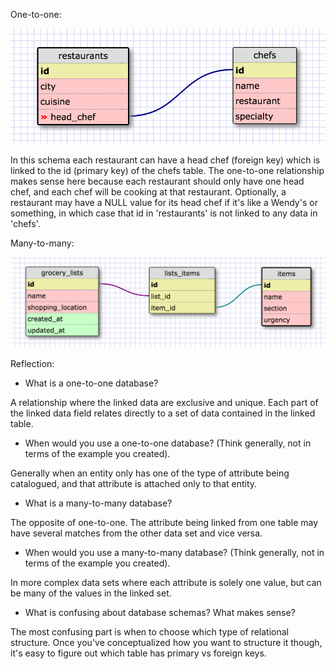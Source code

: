 One-to-one:

![restaurants/chefs tables](imgs/restaurant_schema_screenshot.png)

In this schema each restaurant can have a head chef (foreign key) which is linked to the id (primary key) of the chefs table. The one-to-one relationship makes sense here because each restaurant should only have one head chef, and each chef will be cooking at that restaurant.
Optionally, a restaurant may have a NULL value for its head chef if it's like a Wendy's or something, in which case that id in 'restaurants' is not linked to any data in 'chefs'.

Many-to-many:

![grocery lists/items tables](imgs/grocery_schema_screenshot.png)


Reflection:

- What is a one-to-one database?

A relationship where the linked data are exclusive and unique. Each part of the linked data field relates directly to a set of data contained in the linked table.

- When would you use a one-to-one database? (Think generally, not in terms of the example you created).

Generally when an entity only has one of the type of attribute being catalogued, and that attribute is attached only to that entity.

- What is a many-to-many database?

The opposite of one-to-one. The attribute being linked from one table may have several matches from the other data set and vice versa.

- When would you use a many-to-many database? (Think generally, not in terms of the example you created).

In more complex data sets where each attribute is solely one value, but can be many of the values in the linked set.

- What is confusing about database schemas? What makes sense?

The most confusing part is when to choose which type of relational structure. Once you've conceptualized how you want to structure it though, it's easy to figure out which table has primary vs foreign keys.